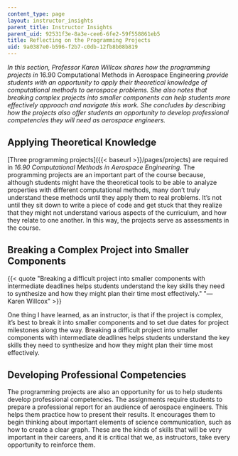```yaml
---
content_type: page
layout: instructor_insights
parent_title: Instructor Insights
parent_uid: 92531f3e-8a3e-cee6-6fe2-59f558861eb5
title: Reflecting on the Programming Projects
uid: 9a0387e0-b596-f2b7-c0db-12fb8b08b819
---
```


_In this section, Professor Karen Willcox shares how the programming projects in_ 16.90 Computational Methods in Aerospace Engineering _provide students with an opportunity to apply their theoretical knowledge of computational methods to aerospace problems. She also notes that breaking complex projects into smaller components can help students more effectively approach and navigate this work. She concludes by describing how the projects also offer students an opportunity to develop professional competencies they will need as aerospace engineers._

Applying Theoretical Knowledge
------------------------------

[Three programming projects]({{< baseurl >}}/pages/projects) are required in _16.90 Computational Methods in Aerospace Engineering_. The programming projects are an important part of the course because, although students might have the theoretical tools to be able to analyze properties with different computational methods, many don’t truly understand these methods until they apply them to real problems. It’s not until they sit down to write a piece of code and get stuck that they realize that they might not understand various aspects of the curriculum, and how they relate to one another. In this way, the projects serve as assessments in the course.  

Breaking a Complex Project into Smaller Components
--------------------------------------------------

{{< quote "Breaking a difficult project into smaller components with intermediate deadlines helps students understand the key skills they need to synthesize and how they might plan their time most effectively." "— Karen Willcox" >}}

One thing I have learned, as an instructor, is that if the project is complex, it’s best to break it into smaller components and to set due dates for project milestones along the way. Breaking a difficult project into smaller components with intermediate deadlines helps students understand the key skills they need to synthesize and how they might plan their time most effectively.

Developing Professional Competencies
------------------------------------

The programming projects are also an opportunity for us to help students develop professional competencies. The assignments require students to prepare a professional report for an audience of aerospace engineers. This helps them practice how to present their results. It encourages them to begin thinking about important elements of science communication, such as how to create a clear graph. These are the kinds of skills that will be very important in their careers, and it is critical that we, as instructors, take every opportunity to reinforce them.